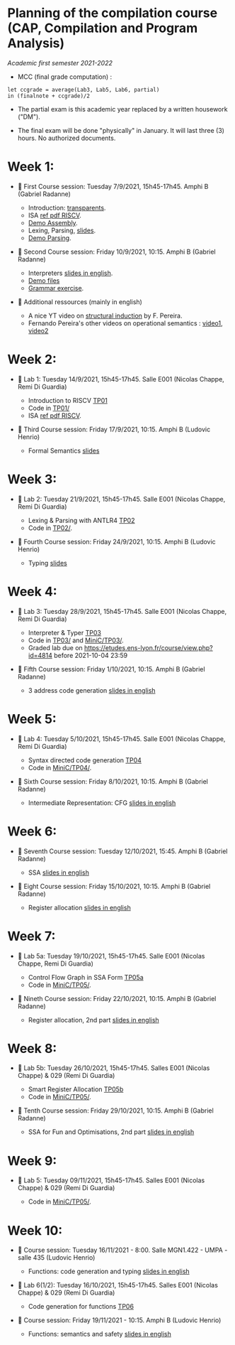# Planning of the compilation course (CAP, Compilation and Program Analysis)
_Academic first semester 2021-2022_

* MCC (final grade computation) : 
```
let ccgrade = average(Lab3, Lab5, Lab6, partial)
in (finalnote + ccgrade)/2
```
* The partial exam is this academic year replaced by a written housework ("DM").

* The final exam will be done "physically" in January. It will last three (3) hours. No authorized documents.

# Week 1: 

- :book: First Course session: Tuesday 7/9/2021, 15h45-17h45. Amphi B (Gabriel Radanne)
  
  * Introduction: [transparents](course/capmif_cours01_intro_et_archi.pdf).
  * ISA [ref pdf RISCV](course/riscv_isa.pdf).
  * [Demo Assembly](course/demo20.s).
  * Lexing, Parsing, [slides](course/capmif_cours02_lexing_parsing.pdf).
  * [Demo Parsing](course/ANTLRExamples.tar.xz).

- :book: Second Course session: Friday 10/9/2021, 10:15. Amphi B (Gabriel Radanne)

  * Interpreters [slides in english](course/capmif_cours03_interpreters.pdf).
  * [Demo files](course/ANTLRExamples.tar.xz)
  * [Grammar exercise](course/TD2.pdf).

- :rocket: Additional ressources (mainly in english)

	* A nice YT video on [structural induction](https://www.youtube.com/watch?v=2o3EzvfgTiQ) by F. Pereira.
	* Fernando Pereira's other videos on operational semantics : [video1](https://www.youtube.com/watch?v=bOzbRhXvtlY), [video2](https://www.youtube.com/watch?v=aiBKOuM5iEA)

# Week 2:

- :hammer: Lab 1: Tuesday 14/9/2021, 15h45-17h45. Salle E001 (Nicolas Chappe, Remi Di Guardia)

    * Introduction to RISCV [TP01](TP01/tp1.pdf)
    * Code in [TP01/](TP01/)
    * ISA [ref pdf RISCV](course/riscv_isa.pdf).

- :book: Third Course session: Friday 17/9/2021, 10:15. Amphi B (Ludovic Henrio)

    * Formal Semantics [slides](course/cap_cours03b_semantics.pdf)

# Week 3:

- :hammer: Lab 2: Tuesday 21/9/2021, 15h45-17h45. Salle E001 (Nicolas Chappe, Remi Di Guardia)

    * Lexing & Parsing with ANTLR4 [TP02](TP02/tp2.pdf)
    * Code in [TP02/](TP02/).
    
- :book: Fourth Course session: Friday 24/9/2021, 10:15. Amphi B (Ludovic Henrio)
    
    * Typing [slides](course/CAP_cours04_typing.pdf)

# Week 4:

- :hammer: Lab 3: Tuesday 28/9/2021, 15h45-17h45. Salle E001 (Nicolas Chappe, Remi Di Guardia)

    * Interpreter & Typer [TP03](TP03/tp3.pdf)
    * Code in [TP03/](TP03/) and [MiniC/TP03/](MiniC/TP03/).
    * Graded lab due on https://etudes.ens-lyon.fr/course/view.php?id=4814 before 2021-10-04 23:59

- :book: Fifth Course session: Friday 1/10/2021, 10:15. Amphi B (Gabriel Radanne)

  * 3 address code generation [slides in english](course/capmif_cours05_3ad_codegen.pdf)

# Week 5:

- :hammer: Lab 4: Tuesday 5/10/2021, 15h45-17h45. Salle E001 (Nicolas Chappe, Remi Di Guardia)

    * Syntax directed code generation [TP04](MiniC/TP04/tp4.pdf)
    * Code in [MiniC/TP04/](MiniC/TP04/).

- :book: Sixth Course session: Friday 8/10/2021, 10:15. Amphi B (Gabriel Radanne)

    * Intermediate Representation: CFG [slides in english](course/capmif_cours06_irs.pdf)

# Week 6:

- :book: Seventh Course session: Tuesday 12/10/2021, 15:45. Amphi B (Gabriel Radanne)

    * SSA [slides in english](course/cap_cours06a_ssa.pdf)

- :book: Eight Course session: Friday 15/10/2021, 10:15. Amphi B (Gabriel Radanne)

    * Register allocation [slides in english](course/cap_cours07_regalloc.pdf)

# Week 7:

- :hammer: Lab 5a: Tuesday 19/10/2021, 15h45-17h45. Salle E001 (Nicolas Chappe, Remi Di Guardia)

    * Control Flow Graph in SSA Form [TP05a](MiniC/TP05/tp5a.pdf)
    * Code in [MiniC/TP05/](MiniC/TP05/).

- :book: Nineth Course session: Friday 22/10/2021, 10:15. Amphi B (Gabriel Radanne)

    * Register allocation, 2nd part [slides in english](course/cap_cours07_regalloc.pdf)

# Week 8:

- :hammer: Lab 5b: Tuesday 26/10/2021, 15h45-17h45. Salles E001 (Nicolas Chappe) & 029 (Remi Di Guardia)

    * Smart Register Allocation [TP05b](MiniC/TP05/tp5b.pdf)
    * Code in [MiniC/TP05/](MiniC/TP05/).

- :book: Tenth Course session: Friday 29/10/2021, 10:15. Amphi B (Gabriel Radanne)

    * SSA for Fun and Optimisations, 2nd part [slides in english](course/cap_cours06b_ssa_optim.pdf)

# Week 9:

- :hammer: Lab 5: Tuesday 09/11/2021, 15h45-17h45. Salles E001 (Nicolas Chappe) & 029 (Remi Di Guardia)

    * Code in [MiniC/TP05/](MiniC/TP05/).

# Week 10:

- :book: Course session: Tuesday 16/11/2021 - 8:00. Salle MGN1.422 - UMPA - salle 435 (Ludovic Henrio)

    * Functions: code generation and typing [slides in english](course/2021-cap_cours09A_func_codegen_typing.pdf)

- :hammer: Lab 6(1/2): Tuesday 16/10/2021, 15h45-17h45. Salles E001 (Nicolas Chappe) & 029 (Remi Di Guardia)

    * Code generation for functions [TP06](MiniC/TP06/tp6.pdf)

- :book: Course session: Friday 19/11/2021 - 10:15. Amphi B (Ludovic Henrio)

    * Functions: semantics and safety [slides in english](course/2021-cap_cours09B_funsem.pdf)
